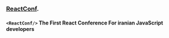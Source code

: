### [ReactConf](http://reactconf.ir).
#### `<ReactConf/>` The First React Conference For iranian JavaScript developers